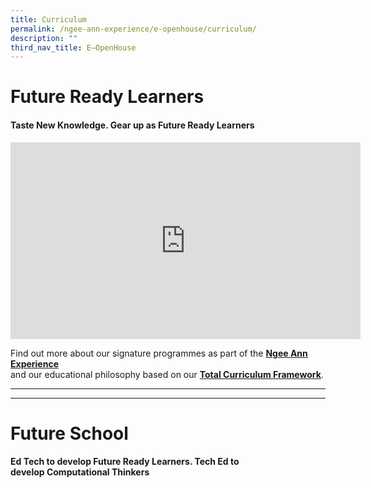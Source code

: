```yaml
---
title: Curriculum
permalink: /ngee-ann-experience/e-openhouse/curriculum/
description: ""
third_nav_title: E–OpenHouse
---
```

# Future Ready Learners


#### **Taste New Knowledge.  Gear up as Future Ready Learners**

<iframe width="560" height="315" src="https://www.youtube.com/embed/rCYOb8Vm6Uk" title="YouTube video player" frameborder="0" allow="accelerometer; autoplay; clipboard-write; encrypted-media; gyroscope; picture-in-picture; web-share" allowfullscreen></iframe>

Find out more about our signature programmes as part of the [**Ngee Ann Experience**](https://staging.d3rhj2b236k73q.amplifyapp.com/ngee-ann-experience)  
and our educational philosophy based on our [**Total Curriculum Framework**](/files/NAS%20Philosophy.pdf).

<hr><hr>

# Future School


#### **Ed Tech** to develop **Future Ready Learners. Tech Ed** to develop **Computational Thinkers**